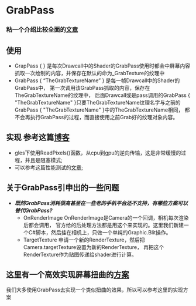 # GrabPass

### 粘一个介绍比较全面的[文章](https://zhuanlan.zhihu.com/p/342351401)

## 使用
- GrapPass { } 是每次Drawcall中的Shader的GrabPass使用时都会中屏幕内容抓取一次绘制的内容，并保存在默认的命为_GrabTexture的纹理中
- GrabPass { “TheGrabTextureName” } 是每一帧Drawcall中的Shader的GrabPass中，
  第一次调用该GrabPass抓取的内容，保存在TheGrabTextureName的纹理中，
  后面Drawcall或是pass调用的GrabPass { "TheGrabTextureName" }只要TheGrabTextureName纹理名字与之前的
  GrabPass { "TheGrabTextureName" }中的TheGrabTextureName相同，
  都不会再执行GrabPass的过程，而直接使用之前Grab好的纹理对象内容。

## 实现 参考这篇[博客](https://blog.csdn.net/linjf520/article/details/104655402)
- gles下使用ReadPixels()函数，从cpu到gpu的逆向传输，这是非常缓慢的过程，并且是阻塞模式;
- 可以参考这篇性能测试的[文章](https://zhuanlan.zhihu.com/p/83507625);

## 关于GrabPass引申出的一些问题
- ***既然GrabPass消耗很高甚至在一些老的手机平台还不支持，有哪些方案可以替代GrabPass?***
  - OnRenderImage OnRenderImage是Camera的一个回调，相机每次渲染后都会调用，
    官方给的后处理方法都是用这个来实现的。这里我们新建一个C#脚本，然后挂在相机上，只做一个单纯的Graphic.Blit操作。
  - TargetTexture 申请一个新的RenderTexture，然后把Camera.targetTexture设置为新的RenderTexture，
    再把这个RenderTexture作为贴图传递给shader进行计算。

## 这里有一个高效实现屏幕扭曲的[方案](https://blog.csdn.net/qq18052887/article/details/50457680)   
我们大多使用GrabPass去实现一个类似扭曲的效果，所以可以参考这里的实现方案
